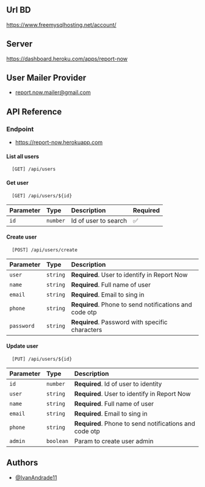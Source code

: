## Url BD
https://www.freemysqlhosting.net/account/

## Server
https://dashboard.heroku.com/apps/report-now

## User Mailer Provider
* report.now.mailer@gmail.com


## API Reference

### Endpoint
* https://report-now.herokuapp.com

#### List all users

```http
  [GET] /api/users
```

#### Get user

```http
  [GET] /api/users/${id}
```

| Parameter | Type     | Description                       | Required           |
| :-------- | :------- | :-------------------------------- | :----------------- |
| `id`      | `number` | Id of user to search              | :white_check_mark: |

#### Create user

```http
  [POST] /api/users/create
```

| Parameter | Type     | Description                       |
| :-------- | :------- | :-------------------------------- |
| `user`    | `string` | **Required**. User to identify in Report Now |
| `name`    | `string` | **Required**. Full name of user |
| `email`   | `string` | **Required**. Email to sing in |
| `phone`   | `string` | **Required**. Phone to send notifications and code otp |
| `password`| `string` | **Required**. Password with specific characters |

#### Update user

```http
  [PUT] /api/users/${id}
```

| Parameter | Type     | Description                       |
| :-------- | :------- | :-------------------------------- |
| `id`      | `number` | **Required**. Id of user to identity |
| `user`    | `string` | **Required**. User to identify in Report Now |
| `name`    | `string` | **Required**. Full name of user |
| `email`   | `string` | **Required**. Email to sing in |
| `phone`   | `string` | **Required**. Phone to send notifications and code otp |
| `admin`   | `boolean`| Param to create user admin |


## Authors

- [@IvanAndrade11](https://github.com/IvanAndrade11)

